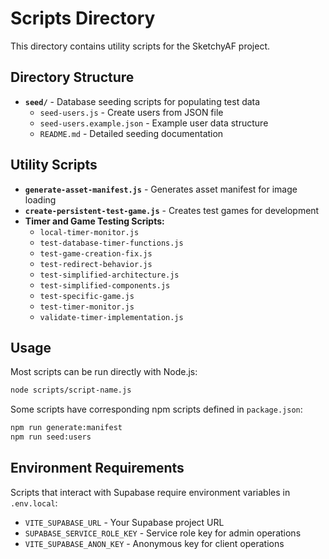 # Scripts Directory

This directory contains utility scripts for the SketchyAF project.

## Directory Structure

- **`seed/`** - Database seeding scripts for populating test data
  - `seed-users.js` - Create users from JSON file
  - `seed-users.example.json` - Example user data structure
  - `README.md` - Detailed seeding documentation

## Utility Scripts

- **`generate-asset-manifest.js`** - Generates asset manifest for image loading
- **`create-persistent-test-game.js`** - Creates test games for development
- **Timer and Game Testing Scripts:**
  - `local-timer-monitor.js`
  - `test-database-timer-functions.js`
  - `test-game-creation-fix.js`
  - `test-redirect-behavior.js`
  - `test-simplified-architecture.js`
  - `test-simplified-components.js`
  - `test-specific-game.js`
  - `test-timer-monitor.js`
  - `validate-timer-implementation.js`

## Usage

Most scripts can be run directly with Node.js:

```bash
node scripts/script-name.js
```

Some scripts have corresponding npm scripts defined in `package.json`:

```bash
npm run generate:manifest
npm run seed:users
```

## Environment Requirements

Scripts that interact with Supabase require environment variables in `.env.local`:

- `VITE_SUPABASE_URL` - Your Supabase project URL
- `SUPABASE_SERVICE_ROLE_KEY` - Service role key for admin operations
- `VITE_SUPABASE_ANON_KEY` - Anonymous key for client operations
